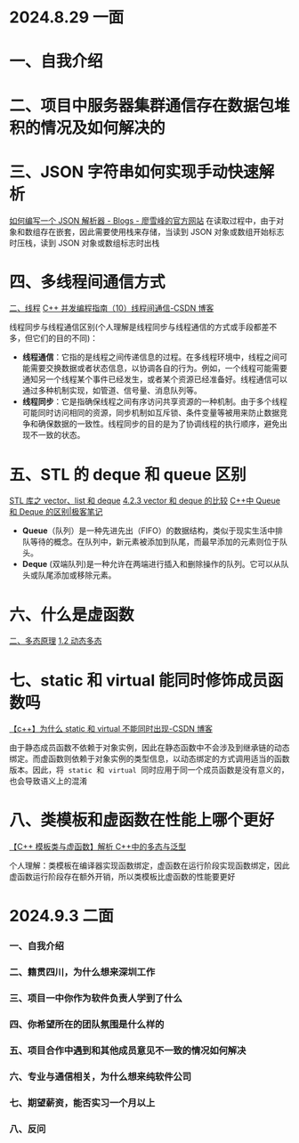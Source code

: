 # 2024.8.29 一面

# 一、自我介绍

# 二、项目中服务器集群通信存在数据包堆积的情况及如何解决的

# 三、JSON 字符串如何实现手动快速解析

[如何编写一个 JSON 解析器 - Blogs - 廖雪峰的官方网站](https://liaoxuefeng.com/blogs/all/2015-01-16-create-a-json-parser/index.html)
在读取过程中，由于对象和数组存在嵌套，因此需要使用栈来存储，当读到 JSON 对象或数组开始标志时压栈，读到 JSON 对象或数组标志时出栈

# 四、多线程间通信方式

[二、线程](../../知识学习/操作系统/进程与线程.md#二、线程)
[C++ 并发编程指南（10）线程间通信-CSDN 博客](https://blog.csdn.net/cloud323/article/details/136620168)

线程同步与线程通信区别(个人理解是线程同步与线程通信的方式或手段都差不多，但它们的目的不同)：

- **线程通信**：它指的是线程之间传递信息的过程。在多线程环境中，线程之间可能需要交换数据或者状态信息，以协调各自的行为。例如，一个线程可能需要通知另一个线程某个事件已经发生，或者某个资源已经准备好。线程通信可以通过多种机制实现，如管道、信号量、消息队列等。
- **线程同步**：它是指确保线程之间有序访问共享资源的一种机制。由于多个线程可能同时访问相同的资源，同步机制如互斥锁、条件变量等被用来防止数据竞争和确保数据的一致性。线程同步的目的是为了协调线程的执行顺序，避免出现不一致的状态。

# 五、STL 的 deque 和 queue 区别

[STL 库之 vector、list 和 deque](../../知识学习/STL标准库/STL库之vector、list和deque.md)
[4.2.3 vector 和 deque 的比较](<../../知识学习/嵌入式面经题全解析(软件开发C++面经).md#4.2.3%20vector%20和%20deque%20的比较>)
[C++中 Queue 和 Deque 的区别|极客笔记](https://deepinout.com/cpp/cpp-questions/g_difference-between-queue-and-deque-in-c.html)

- **Queue**（队列）是一种先进先出（FIFO）的数据结构，类似于现实生活中排队等待的概念。在队列中，新元素被添加到队尾，而最早添加的元素则位于队头。
- **Deque** (双端队列)是一种允许在两端进行插入和删除操作的队列。它可以从队头或队尾添加或移除元素。

# 六、什么是虚函数

[二、多态原理](../../知识学习/C&C++/C++%20多态机制.md#二、多态原理)
[1.2 动态多态](../../知识学习/C&C++/C++%20多态机制.md#1.2%20动态多态)

# 七、static 和 virtual 能同时修饰成员函数吗

[【c++】为什么 static 和 virtual 不能同时出现-CSDN 博客](https://blog.csdn.net/weixin_63050691/article/details/139077799)

由于静态成员函数不依赖于对象实例，因此在静态函数中不会涉及到继承链的动态绑定。而虚函数则依赖于对象实例的类型信息，以动态绑定的方式调用适当的函数版本。因此，将  `static`  和  `virtual`  同时应用于同一个成员函数是没有意义的，也会导致语义上的混淆

# 八、类模板和虚函数在性能上哪个更好

[【C++ 模板类与虚函数】解析 C++中的多态与泛型](https://zhuanlan.zhihu.com/p/661682562)

个人理解：类模板在编译器实现函数绑定，虚函数在运行阶段实现函数绑定，因此虚函数运行阶段存在额外开销，所以类模板比虚函数的性能要更好

# 2024.9.3 二面

### 一、自我介绍

### 二、籍贯四川，为什么想来深圳工作

### 三、项目一中你作为软件负责人学到了什么

### 四、你希望所在的团队氛围是什么样的

### 五、项目合作中遇到和其他成员意见不一致的情况如何解决

### 六、专业与通信相关，为什么想来纯软件公司

### 七、期望薪资，能否实习一个月以上

### 八、反问
